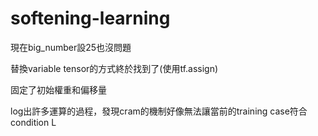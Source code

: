 # softening-learning

現在big_number設25也沒問題

替換variable tensor的方式終於找到了(使用tf.assign)

固定了初始權重和偏移量

log出許多運算的過程，發現cram的機制好像無法讓當前的training case符合condition L
